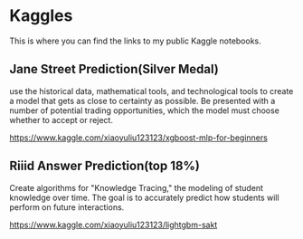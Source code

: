# Kaggles
This is where you can find the links to my public Kaggle notebooks.

## Jane Street Prediction(Silver Medal)
  use the historical data, mathematical tools, and technological tools to create a model that gets as close to certainty as possible. 
  Be presented with a number of potential trading opportunities, which the model must choose whether to accept or reject.
  
  https://www.kaggle.com/xiaoyuliu123123/xgboost-mlp-for-beginners
  
## Riiid Answer Prediction(top 18%)
  Create algorithms for "Knowledge Tracing," the modeling of student knowledge over time. 
  The goal is to accurately predict how students will perform on future interactions. 
  
  https://www.kaggle.com/xiaoyuliu123123/lightgbm-sakt
